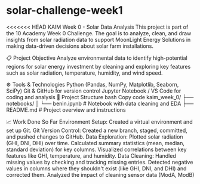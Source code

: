 # solar-challenge-week1

<<<<<<< HEAD KAIM Week 0 - Solar Data Analysis This project is part of the 10 Academy Week 0 Challenge. The goal is to analyze, clean, and draw insights from solar radiation data to support MoonLight Energy Solutions in making data-driven decisions about solar farm installations.

📋 Project Objective Analyze environmental data to identify high-potential regions for solar energy investment by cleaning and exploring key features such as solar radiation, temperature, humidity, and wind speed.

⚙️ Tools & Technologies Python (Pandas, NumPy, Matplotlib, Seaborn, SciPy) Git & GitHub for version control Jupyter Notebook / VS Code for coding and analysis 📂 Project Structure bash Copy code kaim_week_0/ ├── notebooks/ │ └── benin.ipynb # Notebook with data cleaning and EDA ├── README.md # Project overview and instructions

📈 Work Done So Far Environment Setup: Created a virtual environment and set up Git. Git Version Control: Created a new branch, staged, committed, and pushed changes to GitHub. Data Exploration: Plotted solar radiation (GHI, DNI, DHI) over time. Calculated summary statistics (mean, median, standard deviation) for key columns. Visualized correlations between key features like GHI, temperature, and humidity. Data Cleaning: Handled missing values by checking and tracking missing entries. Detected negative values in columns where they shouldn't exist (like GHI, DNI, and DHI) and corrected them. Analyzed the impact of cleaning sensor data (ModA, ModB)
